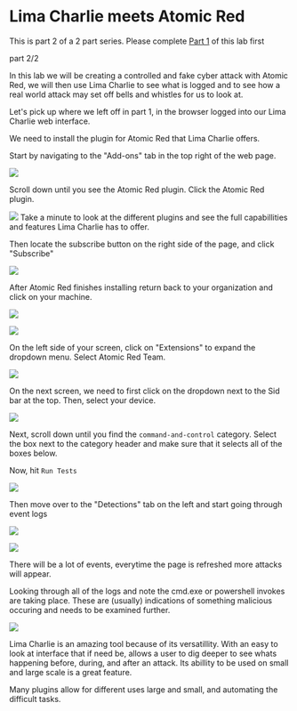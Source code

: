 # Lima Charlie meets Atomic Red

This is part 2 of a 2 part series. Please complete <a href="https://github.com/strandjs/IntroLabs/blob/master/IntroClassFiles/Tools/IntroClass/limacharlie/limacharlie.md">Part 1</a> of this lab first

part 2/2

In this lab we will be creating a controlled and fake cyber attack with Atomic Red, we will then use Lima Charlie to see what is logged and to see how a real world attack may set off bells and whistles for us to look at.

Let's pick up where we left off in part 1, in the browser logged into our Lima Charlie web interface.

We need to install the plugin for Atomic Red that Lima Charlie offers.

Start by navigating to the "Add-ons" tab in the top right of the web page.

![](attachments/ADDONS.PNG)

Scroll down until you see the Atomic Red plugin. Click the Atomic Red plugin.

![](attachments/AR.PNG)
Take a minute to look at the different plugins and see the full capabillities and features Lima Charlie has to offer.

Then locate the subscribe button on the right side of the page, and click "Subscribe"

![](attachments/SUBSCRIBE.PNG)

After Atomic Red finishes installing return back to your organization and click on your machine.

![](attachments/navtoorganizations.png)

![](attachments/selectorganization.png)

On the left side of your screen, click on "Extensions" to expand the dropdown menu. Select Atomic Red Team.

![](attachments/extensions.png)

On the next screen, we need to first click on the dropdown next to the Sid bar at the top. Then, select your device.

![](attachments/selectdevice.png)

Next, scroll down until you find the `command-and-control` category. Select the box next to the category header and make sure that it selects all of the boxes below.

Now, hit `Run Tests`

![](attachments/C2ALL.PNG)

Then move over to the "Detections" tab on the left and start going through event logs

![](attachments/detections.png)

![](attachments/logsscreen.png)

There will be a lot of events, everytime the page is refreshed more attacks will appear.

Looking through all of the logs and note the cmd.exe or powershell invokes are taking place. These are (usually) indications of something malicious occuring and needs to be examined further.

![](attachments/DETECTED.PNG)

Lima Charlie is an amazing tool because of its versatillity. With an easy to look at interface that if need be, allows a user to dig deeper to see whats happening before, during, and after an attack. Its abillity to be used on small and large scale is a great feature. 

Many plugins allow for different uses large and small, and automating the difficult tasks.
